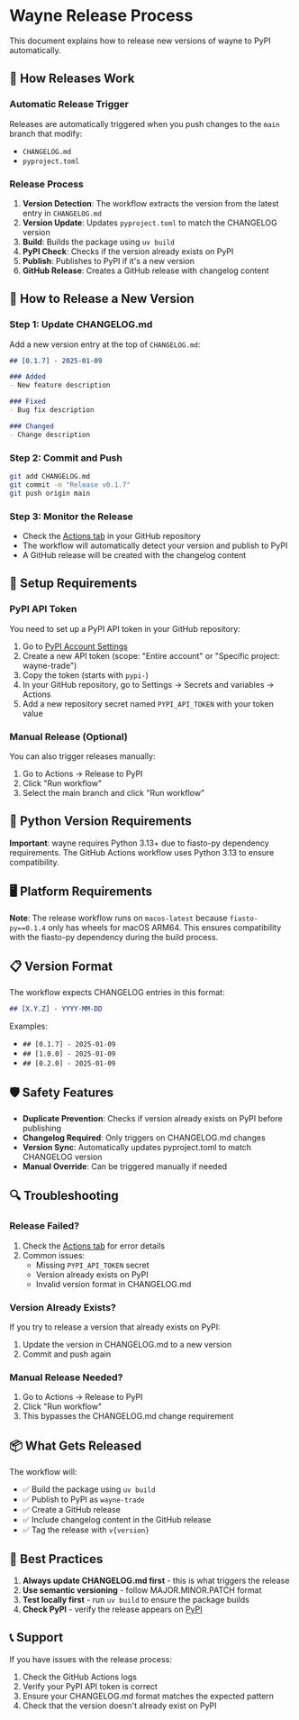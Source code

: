 # Wayne Release Process

This document explains how to release new versions of wayne to PyPI automatically.

## 🚀 How Releases Work

### Automatic Release Trigger
Releases are automatically triggered when you push changes to the `main` branch that modify:
- `CHANGELOG.md` 
- `pyproject.toml`

### Release Process
1. **Version Detection**: The workflow extracts the version from the latest entry in `CHANGELOG.md`
2. **Version Update**: Updates `pyproject.toml` to match the CHANGELOG version
3. **Build**: Builds the package using `uv build`
4. **PyPI Check**: Checks if the version already exists on PyPI
5. **Publish**: Publishes to PyPI if it's a new version
6. **GitHub Release**: Creates a GitHub release with changelog content

## 📝 How to Release a New Version

### Step 1: Update CHANGELOG.md
Add a new version entry at the top of `CHANGELOG.md`:

```markdown
## [0.1.7] - 2025-01-09

### Added
- New feature description

### Fixed
- Bug fix description

### Changed
- Change description
```

### Step 2: Commit and Push
```bash
git add CHANGELOG.md
git commit -m "Release v0.1.7"
git push origin main
```

### Step 3: Monitor the Release
- Check the [Actions tab](https://github.com/alexhallam/wayne/actions) in your GitHub repository
- The workflow will automatically detect your version and publish to PyPI
- A GitHub release will be created with the changelog content

## 🔧 Setup Requirements

### PyPI API Token
You need to set up a PyPI API token in your GitHub repository:

1. Go to [PyPI Account Settings](https://pypi.org/manage/account/token/)
2. Create a new API token (scope: "Entire account" or "Specific project: wayne-trade")
3. Copy the token (starts with `pypi-`)
4. In your GitHub repository, go to Settings → Secrets and variables → Actions
5. Add a new repository secret named `PYPI_API_TOKEN` with your token value

### Manual Release (Optional)
You can also trigger releases manually:
1. Go to Actions → Release to PyPI
2. Click "Run workflow"
3. Select the main branch and click "Run workflow"

## 🐍 Python Version Requirements

**Important**: wayne requires Python 3.13+ due to fiasto-py dependency requirements. The GitHub Actions workflow uses Python 3.13 to ensure compatibility.

## 🖥️ Platform Requirements

**Note**: The release workflow runs on `macos-latest` because `fiasto-py==0.1.4` only has wheels for macOS ARM64. This ensures compatibility with the fiasto-py dependency during the build process.

## 📋 Version Format

The workflow expects CHANGELOG entries in this format:
```markdown
## [X.Y.Z] - YYYY-MM-DD
```

Examples:
- `## [0.1.7] - 2025-01-09`
- `## [1.0.0] - 2025-01-09`
- `## [0.2.0] - 2025-01-09`

## 🛡️ Safety Features

- **Duplicate Prevention**: Checks if version already exists on PyPI before publishing
- **Changelog Required**: Only triggers on CHANGELOG.md changes
- **Version Sync**: Automatically updates pyproject.toml to match CHANGELOG version
- **Manual Override**: Can be triggered manually if needed

## 🔍 Troubleshooting

### Release Failed?
1. Check the [Actions tab](https://github.com/alexhallam/wayne/actions) for error details
2. Common issues:
   - Missing `PYPI_API_TOKEN` secret
   - Version already exists on PyPI
   - Invalid version format in CHANGELOG.md

### Version Already Exists?
If you try to release a version that already exists on PyPI:
1. Update the version in CHANGELOG.md to a new version
2. Commit and push again

### Manual Release Needed?
1. Go to Actions → Release to PyPI
2. Click "Run workflow"
3. This bypasses the CHANGELOG.md change requirement

## 📦 What Gets Released

The workflow will:
- ✅ Build the package using `uv build`
- ✅ Publish to PyPI as `wayne-trade`
- ✅ Create a GitHub release
- ✅ Include changelog content in the GitHub release
- ✅ Tag the release with `v{version}`

## 🎯 Best Practices

1. **Always update CHANGELOG.md first** - this is what triggers the release
2. **Use semantic versioning** - follow MAJOR.MINOR.PATCH format
3. **Test locally first** - run `uv build` to ensure the package builds
4. **Check PyPI** - verify the release appears on [PyPI](https://pypi.org/project/wayne-trade/)

## 📞 Support

If you have issues with the release process:
1. Check the GitHub Actions logs
2. Verify your PyPI API token is correct
3. Ensure your CHANGELOG.md format matches the expected pattern
4. Check that the version doesn't already exist on PyPI
